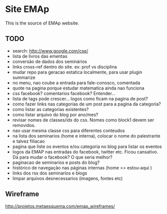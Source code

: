 
# Site EMAp

This is the source of EMAp website.

## TODO

- search: http://www.google.com/cse/
- lista de livros das ementas
- conversão de dados dos seminários
- links cross-ref dentro do site. ex: prof vs disciplina
- mudar repo para geracao estatica localmente, para usar plugin summarize
- no menu, nao coube a entrada para fale-conosco, comentada
- quote na pagina porque estudar matematica ainda nao funciona
- css facebook? comentarios facebook? Entender...
- lista de tags pode crescer... logos como ficam na pagina de post?
- como fazer links nas categorias de um post para a pagina da
  categoria? 
- como listar as categorias existentes?
- como listar arquivo do blog por ano/mes?
- revisar nomes de classes/ids do css. Nomes como block1 devem ser
  removidos.
- nao usar mesma classe css para diferentes conteudos
- na lista dos seminarios (home e interna), colocar o nome do
  palestrante e talvez filiacao
- pagina que liste os eventos e/ou categoria no blog para listar os
  eventos
- logos da EMAP nas entradas do facebook, twitter etc. Ficou
  cansativo. Dá para mudar o facebook? O que seria melhor?
- paginacao de seminarios e posts do blog? 
- histórico de navegação nas páginas internas (home >> estou-aqui )
- links dos rss dos seminarios e blogs
- limpar arquivos desnecessarios (imagens, fontes etc)

## Wireframe

http://projetos.metaesquema.com/emap_wireframes/





